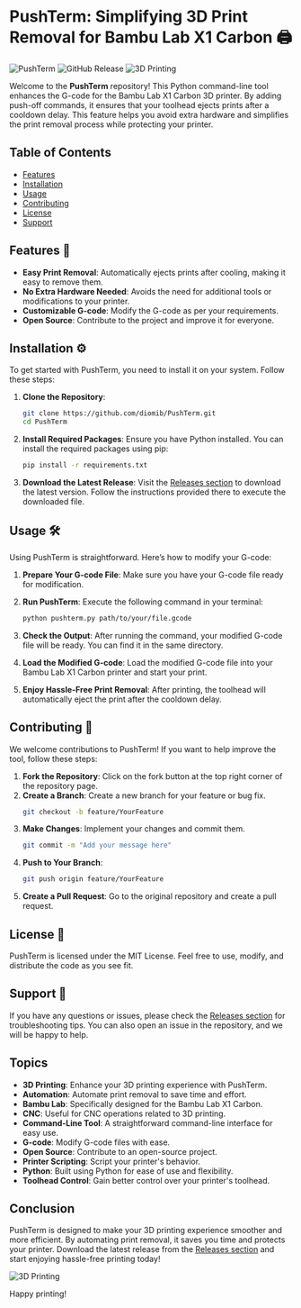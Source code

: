 # PushTerm: Simplifying 3D Print Removal for Bambu Lab X1 Carbon 🖨️

![PushTerm](https://img.shields.io/badge/PushTerm-Python-blue.svg) ![GitHub Release](https://img.shields.io/badge/release-v1.0.0-orange.svg) ![3D Printing](https://img.shields.io/badge/topic-3D%20Printing-green.svg)

Welcome to the **PushTerm** repository! This Python command-line tool enhances the G-code for the Bambu Lab X1 Carbon 3D printer. By adding push-off commands, it ensures that your toolhead ejects prints after a cooldown delay. This feature helps you avoid extra hardware and simplifies the print removal process while protecting your printer.

## Table of Contents

- [Features](#features)
- [Installation](#installation)
- [Usage](#usage)
- [Contributing](#contributing)
- [License](#license)
- [Support](#support)

## Features 🌟

- **Easy Print Removal**: Automatically ejects prints after cooling, making it easy to remove them.
- **No Extra Hardware Needed**: Avoids the need for additional tools or modifications to your printer.
- **Customizable G-code**: Modify the G-code as per your requirements.
- **Open Source**: Contribute to the project and improve it for everyone.

## Installation ⚙️

To get started with PushTerm, you need to install it on your system. Follow these steps:

1. **Clone the Repository**:
   ```bash
   git clone https://github.com/diomib/PushTerm.git
   cd PushTerm
   ```

2. **Install Required Packages**:
   Ensure you have Python installed. You can install the required packages using pip:
   ```bash
   pip install -r requirements.txt
   ```

3. **Download the Latest Release**:
   Visit the [Releases section](https://github.com/diomib/PushTerm/releases) to download the latest version. Follow the instructions provided there to execute the downloaded file.

## Usage 🛠️

Using PushTerm is straightforward. Here’s how to modify your G-code:

1. **Prepare Your G-code File**: 
   Make sure you have your G-code file ready for modification.

2. **Run PushTerm**:
   Execute the following command in your terminal:
   ```bash
   python pushterm.py path/to/your/file.gcode
   ```

3. **Check the Output**:
   After running the command, your modified G-code file will be ready. You can find it in the same directory.

4. **Load the Modified G-code**:
   Load the modified G-code file into your Bambu Lab X1 Carbon printer and start your print.

5. **Enjoy Hassle-Free Print Removal**: 
   After printing, the toolhead will automatically eject the print after the cooldown delay.

## Contributing 🤝

We welcome contributions to PushTerm! If you want to help improve the tool, follow these steps:

1. **Fork the Repository**: Click on the fork button at the top right corner of the repository page.
2. **Create a Branch**: Create a new branch for your feature or bug fix.
   ```bash
   git checkout -b feature/YourFeature
   ```
3. **Make Changes**: Implement your changes and commit them.
   ```bash
   git commit -m "Add your message here"
   ```
4. **Push to Your Branch**:
   ```bash
   git push origin feature/YourFeature
   ```
5. **Create a Pull Request**: Go to the original repository and create a pull request.

## License 📄

PushTerm is licensed under the MIT License. Feel free to use, modify, and distribute the code as you see fit.

## Support 💬

If you have any questions or issues, please check the [Releases section](https://github.com/diomib/PushTerm/releases) for troubleshooting tips. You can also open an issue in the repository, and we will be happy to help.

## Topics

- **3D Printing**: Enhance your 3D printing experience with PushTerm.
- **Automation**: Automate print removal to save time and effort.
- **Bambu Lab**: Specifically designed for the Bambu Lab X1 Carbon.
- **CNC**: Useful for CNC operations related to 3D printing.
- **Command-Line Tool**: A straightforward command-line interface for easy use.
- **G-code**: Modify G-code files with ease.
- **Open Source**: Contribute to an open-source project.
- **Printer Scripting**: Script your printer's behavior.
- **Python**: Built using Python for ease of use and flexibility.
- **Toolhead Control**: Gain better control over your printer's toolhead.

## Conclusion

PushTerm is designed to make your 3D printing experience smoother and more efficient. By automating print removal, it saves you time and protects your printer. Download the latest release from the [Releases section](https://github.com/diomib/PushTerm/releases) and start enjoying hassle-free printing today!

![3D Printing](https://images.unsplash.com/photo-1585429720134-52c1c5e40c0b) 

Happy printing!